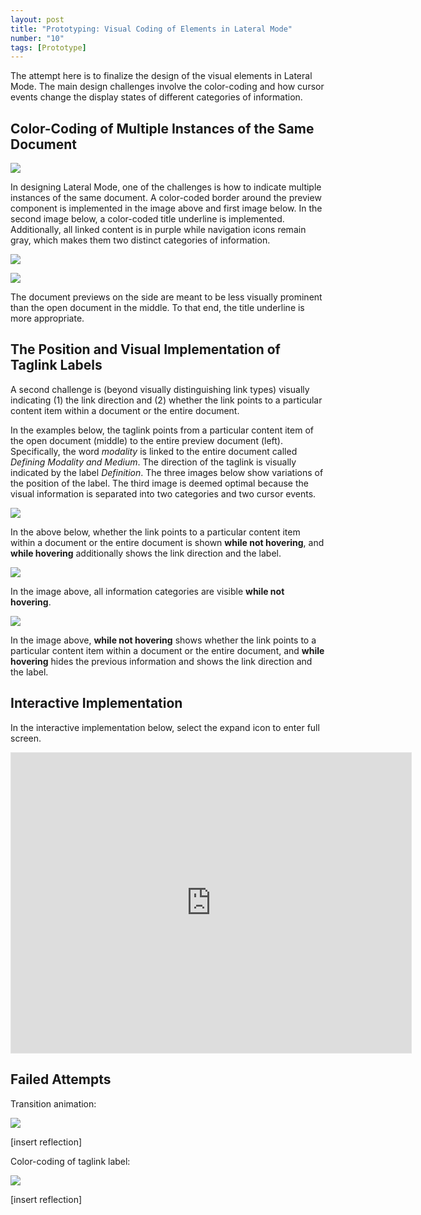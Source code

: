 ```yaml
---
layout: post
title: "Prototyping: Visual Coding of Elements in Lateral Mode"
number: "10"
tags: [Prototype]
---
```


The attempt here is to finalize the design of the visual elements in Lateral Mode. The main design challenges involve the color-coding and how cursor events change the display states of different categories of information.

## Color-Coding of Multiple Instances of the Same Document

![](assets/coded_gray.png)

In designing Lateral Mode, one of the challenges is how to indicate multiple instances of the same document. A color-coded border around the preview component is implemented in the image above and first image below. In the second image below, a color-coded title underline is implemented. Additionally, all linked content is in purple while navigation icons remain gray, which makes them two distinct categories of information.

![](assets/document_color_border.png)

![](assets/document_color_underline.png)

The document previews on the side are meant to be less visually prominent than the open document in the middle. To that end, the title underline is more appropriate.

## The Position and Visual Implementation of Taglink Labels

A second challenge is (beyond visually distinguishing link types) visually indicating (1) the link direction and (2) whether the link points to a particular content item within a document or the entire document.

In the examples below, the taglink points from a particular content item of the open document (middle) to the entire preview document (left). Specifically, the word *modality* is linked to the entire document called *Defining Modality and Medium*. The direction of the taglink is visually indicated by the label *Definition*. The three images below show variations of the position of the label. The third image is deemed optimal because the visual information is separated into two categories and two cursor events.

![](assets/label_position_01.gif)

In the above below, whether the link points to a particular content item within a document or the entire document is shown **while not hovering**, and **while hovering** additionally shows the link direction and the label.

![](assets/label_position_02.gif)

In the image above, all information categories are visible **while not hovering**.

![](assets/label_position_03.gif)

In the image above, **while not hovering** shows whether the link points to a particular content item within a document or the entire document, and **while hovering** hides the previous information and shows the link direction and the label.

## Interactive Implementation

In the interactive implementation below, select the expand icon to enter full screen.

<iframe style="border: 1px solid rgba(0, 0, 0, 0.1)" width="640" height="480" src="https://framer.com/embed/Round-04--dHgNWv9LinqxHeYEk1er/wPcAT4up3?highlights=0" allowfullscreen></iframe>

## Failed Attempts

Transition animation:

![](assets/test_04_transition_01.gif)

\[insert reflection]

Color-coding of taglink label:

![](assets/label_color_coding_black_outline.png)

\[insert reflection]
